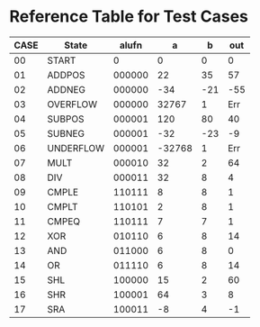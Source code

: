 # Reference Table for Test Cases

| CASE | State         | alufn  | a      | b   | out |
|------|---------------|--------|--------|-----|-----|
| 00   | START         | 0      | 0      | 0   | 0   |
| 01   | ADDPOS        | 000000 | 22     | 35  | 57  |
| 02   | ADDNEG        | 000000 | -34    | -21 | -55 |
| 03   | OVERFLOW      | 000000 | 32767  | 1   | Err | 
| 04   | SUBPOS        | 000001 | 120    | 80  | 40  |
| 05   | SUBNEG        | 000001 | -32    | -23 | -9  |
| 06   | UNDERFLOW     | 000001 | -32768 | 1   | Err |
| 07   | MULT          | 000010 | 32     | 2   | 64  |
| 08   | DIV           | 000011 | 32     | 8   | 4   |
| 09   | CMPLE         | 110111 | 8      | 8   | 1   |
| 10   | CMPLT         | 110101 | 2      | 8   | 1   |
| 11   | CMPEQ         | 110111 | 7      | 7   | 1   |
| 12   | XOR           | 010110 | 6      | 8   | 14  |
| 13   | AND           | 011000 | 6      | 8   | 0   |
| 14   | OR            | 011110 | 6      | 8   | 14  |
| 15   | SHL           | 100000 | 15     | 2   | 60  |
| 16   | SHR           | 100001 | 64     | 3   | 8   |
| 17   | SRA           | 100011 | -8     | 4   | -1  |
 